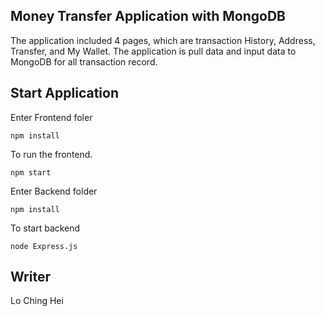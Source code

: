 ## Money Transfer Application with MongoDB
The application included 4 pages, which are transaction History, Address, Transfer, and My Wallet. The application is pull data and input data to MongoDB for all transaction record. 
## Start Application

Enter Frontend foler

```npm install```

To run the frontend.

```npm start```

Enter Backend folder

```npm install```

To start backend

```node Express.js```

## Writer
Lo Ching Hei

